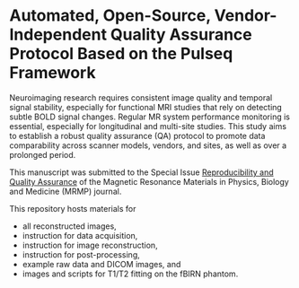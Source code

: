 # Automated, Open-Source, Vendor-Independent Quality Assurance Protocol Based on the Pulseq Framework
Neuroimaging research requires consistent image quality and temporal signal stability, especially for functional MRI studies that rely on detecting subtle BOLD signal changes.
Regular MR system performance monitoring is essential, especially for longitudinal and multi-site studies.
This study aims to establish a robust quality assurance (QA) protocol to promote data comparability across scanner models, vendors, and sites, 
as well as over a prolonged period.      

This manuscript was submitted to the Special Issue [Reproducibility and Quality Assurance](https://link.springer.com/journal/10334/updates/26638300) of the Magnetic Resonance Materials in Physics, Biology and Medicine (MRMP) journal.

This repository hosts materials for
* all reconstructed images,
* instruction for data acquisition,
* instruction for image reconstruction,
* instruction for post-processing,
* example raw data and DICOM images, and
* images and scripts for T1/T2 fitting on the fBIRN phantom.
